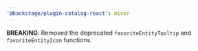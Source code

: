```yaml
---
'@backstage/plugin-catalog-react': minor
---
```


**BREAKING**: Removed the deprecated `favoriteEntityTooltip` and `favoriteEntityIcon` functions.
